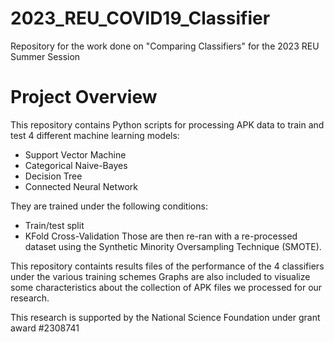 # 2023_REU_COVID19_Classifier
Repository for the work done on "Comparing Classifiers" for the 2023 REU Summer Session

# Project Overview
This repository contains Python scripts for processing APK data to train and test 4 different machine learning models:
- Support Vector Machine
- Categorical Naive-Bayes
- Decision Tree
- Connected Neural Network

They are trained under the following conditions:
- Train/test split
- KFold Cross-Validation
Those are then re-ran with a re-processed dataset using the Synthetic Minority Oversampling Technique (SMOTE).

This repository containts results files of the performance of the 4 classifiers under the various training schemes
Graphs are also included to visualize some characteristics about the collection of APK files we processed for our research.

This research is supported by the National Science Foundation under grant award #2308741
